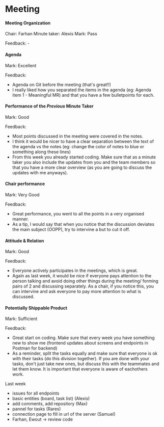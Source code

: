 # Meeting

#### Meeting Organization

Chair: Farhan
Minute taker: Alexis 
Mark: Pass

Feedback: -


#### Agenda 

Mark: Excellent

Feedback: 
* Agenda on Git before the meeting (that's great!!)
* I really liked how you separated the items in the agenda (eg: Agenda item 1 - Meaningful MR) and that you have a few bulletpoints for each.

#### Performance of the *Previous* Minute Taker

Mark: Good

Feedback: 
* Most points discussed in the meeting were covered in the notes.
* I think it would be nicer to have a clear separation between the text of the agenda vs the notes (eg: change the color of notes to blue or something along these lines)
* From this week you already started coding. Make sure that as a minute taker you also include the updates from you and the team members so that you have a more clear overview
(as you are going to discuss the updates with me anyways). 

#### Chair performance

Mark: Very Good

Feedback: 
* Great performance, you went to all the points in a very organised manner.
* As a tip, I would say that when you notice that the discussion deviates the main subject (OOPP), try to intervine a but to cut it off.


#### Attitude & Relation

Mark: Good

Feedback: 
* Everyone actively participates in the meetings, which is great.
* Again as last week, it would be nice if everyone pays attention to the person talking and avoid doing other things during the meeting/ forming pairs
of 2 and discussing separately. As a chair, if you notice this, you can intervine and ask everyone to pay more attention to what is discussed.

#### Potentially Shippable Product

Mark: Sufficient

Feedback: 
* Great start on coding. Make sure that every week you have something new to show me (frontend updates about screens and endpoints in Postman for backend)
* As a reminder, split the tasks equally and make sure that everyone is ok with their tasks (do this division together). If you are done with your tasks,
don't just take new ones, but discuss this with the teammates and let them know. It is important that everyone is aware of eachothers work.


Last week
- issues for all endpoints 
- basic entities (board, task list) (Alexis)
- add comments, add repository (Max)
- pannel for tasks (Rares)
- connection page to fill in url of the server (Samuel)
- Farhan, Ewout -> review code

